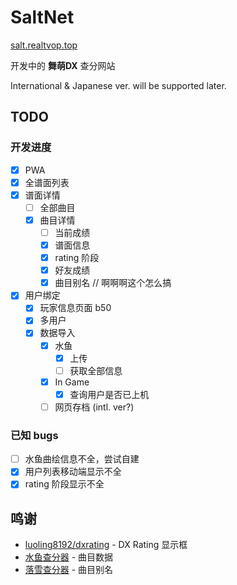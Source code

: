 # SaltNet

[salt.realtvop.top](https://salt.realtvop.top)

开发中的 **舞萌DX** 查分网站

International & Japanese ver. will be supported later.

## TODO

### 开发进度

- [x] PWA
- [x] 全谱面列表
- [x] 谱面详情
    - [ ] 全部曲目
    - [x] 曲目详情
        - [ ] 当前成绩
        - [x] 谱面信息
        - [x] rating 阶段
        - [x] 好友成绩
        - [x] 曲目别名 // 啊啊啊这个怎么搞
- [x] 用户绑定
    - [x] 玩家信息页面 b50
    - [x] 多用户
    - [x] 数据导入
        - [x] 水鱼
            - [x] 上传
            - [ ] 获取全部信息
        - [x] In Game
            - [x] 查询用户是否已上机
        - [ ] 网页存档 (intl. ver?)

### 已知 bugs

- [ ] 水鱼曲绘信息不全，尝试自建
- [x] 用户列表移动端显示不全
- [x] rating 阶段显示不全

## 鸣谢

- [luoling8192/dxrating](https://github.com/luoling8192/dxrating) - DX Rating 显示框
- [水鱼查分器](https://www.diving-fish.com/maimaidx/prober/) - 曲目数据
- [落雪查分器](https://maimai.lxns.net/) - 曲目别名

